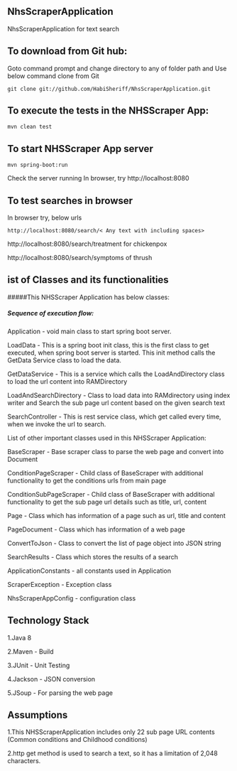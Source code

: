 ## NhsScraperApplication

NhsScraperApplication for text search 

## To download from Git hub:

  Goto command prompt and change directory to any of folder path and Use below command clone from Git 
 
  ```git clone git://github.com/HabiSheriff/NhsScraperApplication.git```
 
## To execute the tests in the NHSScraper App:
  
  ```mvn clean test```

## To start NHSScraper App server

   ```mvn spring-boot:run```
   
   Check the server running
   In browser, try http://localhost:8080

## To test searches in browser

  In browser try, below urls
  
  ```http://localhost:8080/search/< Any text with including spaces>```
  
  http://localhost:8080/search/treatment for chickenpox
     
  http://localhost:8080/search/symptoms of thrush
    
## ist of Classes and its functionalities
#####This NHSScraper Application has below classes:

##### Sequence of execution flow:

Application - void main class to start spring boot server.

LoadData - This is a spring boot init class, this is the first class to get executed, when spring boot server is started. This init method calls the GetData Service class to load the data.

GetDataService  - This is a service which calls the LoadAndDirectory class to load the url content into RAMDirectory

LoadAndSearchDirectory - Class to load data into RAMdirectory using index writer and Search the sub page url content based on the given search text

SearchController - This is rest service class, which get called every time, when we invoke the url to search.

List of other important classes used in this NHSScraper Application:

BaseScraper - Base scraper class to parse the web page and convert into Document

ConditionPageScraper - Child class of BaseScraper with additional functionality to get the conditions urls from main page

ConditionSubPageScraper  - Child class of BaseScraper with additional functionality to get the sub page url details such as title, url, content

Page  - Class which has information of a page such as url, title and content

PageDocument - Class which has information of a web page

ConvertToJson - Class to convert the list of page object into JSON string

SearchResults - Class which stores the results of a search

ApplicationConstants -  all constants used in Application

ScraperException - Exception class 

NhsScraperAppConfig - configuration class 
  
## Technology Stack

1.Java 8

2.Maven - Build

3.JUnit - Unit Testing

4.Jackson - JSON conversion

5.JSoup - For parsing the web page
  
       
## Assumptions
  
  1.This NHSScraperApplication includes only 22 sub page URL contents (Common conditions and Childhood conditions)
  
  2.http get method is used to search a text, so it has a limitation of 2,048 characters. 
  
